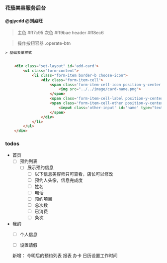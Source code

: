 ### 花茄美容服务后台
#### @gjycdd @刘焱旺

> 主色 #ff7c95 次色 #ff9bae header #ff8ec6

> 操作按钮容器 .operate-btn


```html
> 基础表单样式


	<div class="set-layout" id='add-card'>
        <ul class="form-content">
            <li class="form-item border-b choose-icon">
                <div class="form-item-cell">
                    <span class='form-item-cell-icon position-y-center'>
                        <img src="../../image/card-name.png">
                    </span>
                    <span class='form-item-cell-label position-y-center'>卡名称</span>
                    <span class='form-item-cell-other position-y-center'>
                        <input class='other-input' id='name' type="text" placeholder="请输入名称">
                    </span>
                </div>
            </li>
        </ul>
    </div>
```
### todos
 - 首页
 	- [ ] 预约列表
 	    - [ ] 展示预约信息
 		    - [ ] 以下信息美容师只可查看，店长可以修改
 		    - [ ] 预约人头像，信息完成度
 		    - [ ] 姓名
 		    - [ ] 电话
 		    - [ ] 预约项目
 		    - [ ] 总次数
 		    - [ ] 已消费
 		    - [ ] 条次
 - 我的 
   - [ ] 个人信息
   - [ ] 设置请假


   新增： 
   	今明后的预约列表
   	报表
   	办卡
   	日历设置工作时间
   	
